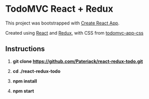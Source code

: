 # TodoMVC React + Redux
This project was bootstrapped with [Create React App](https://github.com/facebookincubator/create-react-app).

Created using [React](https://facebook.github.io/react/) and [Redux](http://redux.js.org/), with CSS from [todomvc-app-css](https://github.com/tastejs/todomvc-app-css)

## Instructions

1. **git clone https://github.com/Pateriack/react-redux-todo.git**

2. **cd ./react-redux-todo**

3. **npm install**

4. **npm start**
